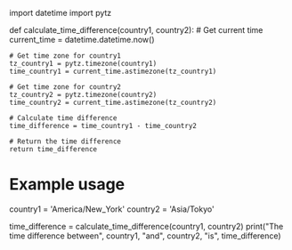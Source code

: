 import datetime
import pytz

def calculate_time_difference(country1, country2):
    # Get current time
    current_time = datetime.datetime.now()

    # Get time zone for country1
    tz_country1 = pytz.timezone(country1)
    time_country1 = current_time.astimezone(tz_country1)

    # Get time zone for country2
    tz_country2 = pytz.timezone(country2)
    time_country2 = current_time.astimezone(tz_country2)

    # Calculate time difference
    time_difference = time_country1 - time_country2

    # Return the time difference
    return time_difference

# Example usage
country1 = 'America/New_York'
country2 = 'Asia/Tokyo'

time_difference = calculate_time_difference(country1, country2)
print("The time difference between", country1, "and", country2, "is", time_difference)
